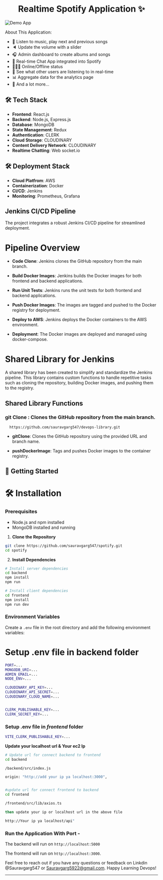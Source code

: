 <h1 align="center">Realtime Spotify Application ✨</h1>

![Demo App](/frontend/public/screenshot-for-readme.png)


About This Application:

-   🎸 Listen to music, play next and previous songs
-   🔈 Update the volume with a slider
-   🎧 Admin dashboard to create albums and songs
-   💬 Real-time Chat App integrated into Spotify
-   👨🏼‍💼 Online/Offline status
-   👀 See what other users are listening to in real-time
-   📊 Aggregate data for the analytics page
-   🚀 And a lot more...

## 🛠 Tech Stack

- **Frontend**: React.js
- **Backend**: Node.js, Express.js
- **Database**: MongoDB
- **State Management**: Redux
- **Authentication**: CLERK
- **Cloud Storage**: CLOUDINARY
- **Content Delivery Network**: CLOUDINARY
- **Realtime Chatting**: Web socket.io

## 🛠 Deployment Stack
- **Cloud Platfrom**: AWS
- **Containerization**: Docker
- **CI/CD**: Jenkins
- **Monitoring**: Prometheus, Grafana



##  Jenkins CI/CD Pipeline
The project integrates a robust Jenkins CI/CD pipeline for streamlined deployment.

# Pipeline Overview

- **Code Clone**: Jenkins clones the GitHub repository from the main branch.

- **Build Docker Images**: Jenkins builds the Docker images for both frontend and backend applications.

- **Run Unit Tests**: Jenkins runs the unit tests for both frontend and backend applications.

- **Push Docker Images**: The images are tagged and pushed to the Docker registry for deployment.

- **Deploy to AWS**: Jenkins deploys the Docker containers to the AWS environment.

- **Deployment**: The Docker images are deployed and managed using docker-compose.

# Shared Library for Jenkins
 A shared library has been created to simplify and standardize the Jenkins pipeline. This library contains custom functions to handle repetitive tasks such as cloning the repository, building Docker images, and pushing them to the registry.

## Shared Library Functions
### git Clone : Clones the GitHub repository from the main branch.

      https://github.com/sauravgarg547/devops-library.git

- **gitClone**: Clones the GitHub repository using the provided URL and branch name.


- **pushDockerImage**: Tags and pushes Docker images to the container registry.

## 🚀 Getting Started
# 🛠 Installation

### Prerequisites

- Node.js and npm installed
- MongoDB installed and running

1. **Clone the Repository**

```bash
git clone https://github.com/sauravgarg547/spotify.git
cd spotify
```

2. **Install Dependencies**

```bash
# Install server dependencies
cd backend
npm install
npm run

# Install client dependencies
cd frontend
npm install
npm run dev

```
### Environment Variables
Create a `.env` file in the root directory and add the following environment variables:
# Setup .env file in backend folder

```bash
PORT=...
MONGODB_URI=...
ADMIN_EMAIL=...
NODE_ENV=...

CLOUDINARY_API_KEY=...
CLOUDINARY_API_SECRET=...
CLOUDINARY_CLOUD_NAME=...


CLERK_PUBLISHABLE_KEY=...
CLERK_SECRET_KEY=...
```

### Setup .env file in _frontend_ folder

```bash
VITE_CLERK_PUBLISHABLE_KEY=...
```
 **Update your localhost url & Your ec2 Ip**

```bash
# Update url for connect backend to frontend 
cd backend

/backend/src/index.js

origin: "http://add your ip ya localhost:3000",


#update url for connect frontend to backend
cd frontend

/frontend/src/lib/axios.ts

then update your ip or localhost url in the above file  

http://Your ip ya localhost/api"
```


### Run the Application With Port - 
The backend will run on `http://localhost:5000` 

The frontend will run on `http://localhost:3000`.


Feel free to reach out if you have any questions or feedback on Linkdin 
@Sauravgarg547 or Sauravgarg5922@gmail.com. Happy Learning Devops!

---
